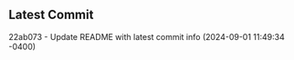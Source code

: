 
## Latest Commit
22ab073 - Update README with latest commit info (2024-09-01 11:49:34 -0400) <Yunxi-Zhou>
